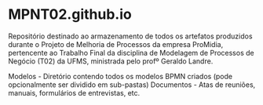 # MPNT02.github.io
Repositório destinado ao armazenamento de todos os artefatos produzidos durante o Projeto de Melhoria de Processos 
da empresa ProMidia, pertencente ao Trabalho Final da disciplina de Modelagem de Processos de Negócio (T02) da UFMS, 
ministrada pelo profº Geraldo Landre.

Modelos - Diretório contendo todos os modelos BPMN criados (pode opcionalmente ser dividido em sub-pastas)
Documentos - Atas de reuniões, manuais, formulários de entrevistas, etc.
